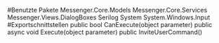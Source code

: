 #Benutzte Pakete
Messenger.Core.Models
Messenger.Core.Services
Messenger.Views.DialogBoxes
Serilog
System
System.Windows.Input
#Exportschnittstellen
public bool CanExecute(object parameter)
public async void Execute(object parameter)
public InviteUserCommand()
